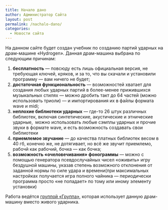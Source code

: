 ```yaml
---
title: Начало дано
author: Администратор Сайта
layout: post
permalink: /nachalo-dano/
categories:
  - Новости сайта
---
```

На данном сайте будет создан учебник по созданию партий ударных на драм-машине &#171;Hydrogen&#187;. Данная драм-машина выбрана по следующим причинам:

1.  **бесплатность** &#8212; повсюду есть лишь официальная версия, не требующая ключей, кряков, и за то, что вы скачали и установили программу &#8212; вам ничего не будет;
2.  **достаточная функциональность** &#8212; возможностей хватает для создания любых ударных партий в более-менее прижившихся музыкальных стилях &#8212; можно дробить такт до 64 частей (можно использовать триоли) &#8212; и импортирования их в файлы формата wave и midi;
3.  **неплохие библиотеки ударных** &#8212; где-то 26 штук различных библиотек, включая синтетические, акустические и этнические ударные,  можно использовать любые сэмплы ударных и прочие звуки в формате wave, и есть возможность создавать свои библиотеки
4.  **приемлемое звучание** &#8212; до качества платных библиотек весом в 40 гб, конечно же, не дотягивает, но всё же звучит приемлемо, рабочй как рабочий, бочка &#8212; как бочка;
5.  **возможность &#171;очеловечивания&#187; фонограммы** &#8212; можно с помощью генератора псевдослучайных чисел &#171;оживить&#187; игру бездушной машины, указав степень возможного отклонения от заданной нормы по силе удара и времени(при максимальных настройках получается игра полного чайника &#8212; периодически программа просто &#171;не попадает&#187; по тому или иному элементу установки)

Работа ведётся <a title="Группа &quot;Группа&quot;" href="http://group.nsk.ru/" target="_blank">группой &#171;Группа&#187;</a>, которая использует данную драм-машину вместо живого ударника.

&nbsp;
